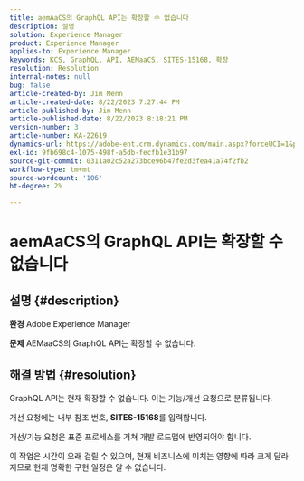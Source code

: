 ```yaml
---
title: aemAaCS의 GraphQL API는 확장할 수 없습니다
description: 설명
solution: Experience Manager
product: Experience Manager
applies-to: Experience Manager
keywords: KCS, GraphQL, API, AEMaaCS, SITES-15168, 확장
resolution: Resolution
internal-notes: null
bug: false
article-created-by: Jim Menn
article-created-date: 8/22/2023 7:27:44 PM
article-published-by: Jim Menn
article-published-date: 8/22/2023 8:18:21 PM
version-number: 3
article-number: KA-22619
dynamics-url: https://adobe-ent.crm.dynamics.com/main.aspx?forceUCI=1&pagetype=entityrecord&etn=knowledgearticle&id=005edef5-2141-ee11-bdf3-6045bd006239
exl-id: 9fb698c4-1075-498f-a5db-fecfb1e31b97
source-git-commit: 0311a02c52a273bce96b47fe2d3fea41a74f2fb2
workflow-type: tm+mt
source-wordcount: '106'
ht-degree: 2%

---
```


# aemAaCS의 GraphQL API는 확장할 수 없습니다

## 설명 {#description}


<b>환경</b>
Adobe Experience Manager

<b>문제</b>
AEMaaCS의 GraphQL API는 확장할 수 없습니다.


## 해결 방법 {#resolution}


GraphQL API는 현재 확장할 수 없습니다. 이는 기능/개선 요청으로 분류됩니다.

개선 요청에는 내부 참조 번호, <b>SITES-15168</b>를 입력합니다.

개선/기능 요청은 표준 프로세스를 거쳐 개발 로드맵에 반영되어야 합니다.

이 작업은 시간이 오래 걸릴 수 있으며, 현재 비즈니스에 미치는 영향에 따라 크게 달라지므로 현재 명확한 구현 일정은 알 수 없습니다.
